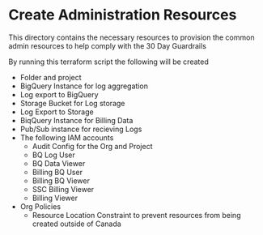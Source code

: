 # Create Administration Resources

This directory contains the necessary resources to provision the common admin resources to help comply with the 30 Day Guardrails

By running this terraform script the following will be created

- Folder and project
- BigQuery Instance for log aggregation
- Log export to BigQuery
- Storage Bucket for Log storage
- Log Export to Storage
- BiqQuery Instance for Billing Data
- Pub/Sub instance for recieving Logs
- The following IAM accounts
    - Audit Config for the Org and Project
    - BQ Log User
    - BQ Data Viewer
    - Billing BQ User
    - Billing BQ Viewer
    - SSC Billing Viewer
    - Billing Viewer
- Org Policies
    - Resource Location Constraint to prevent resources from being created outside of Canada